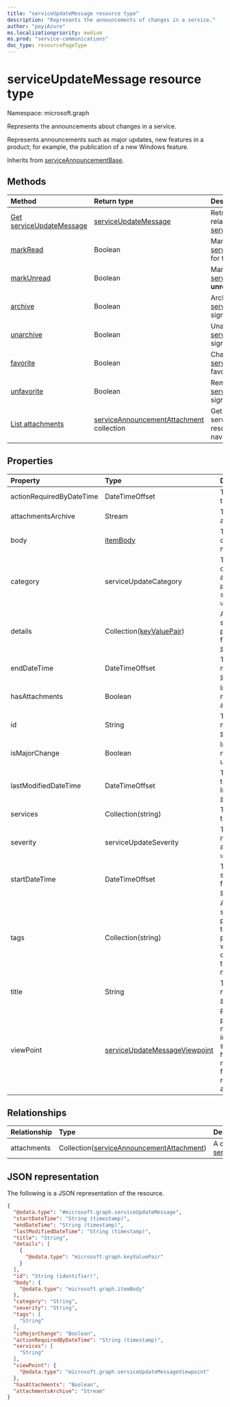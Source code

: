 ```yaml
---
title: "serviceUpdateMessage resource type"
description: "Represents the announcements of changes in a service."
author: "payiAzure"
ms.localizationpriority: medium
ms.prod: "service-communications"
doc_type: resourcePageType
---
```


# serviceUpdateMessage resource type

Namespace: microsoft.graph

Represents the announcements about changes in a service.

Represents announcements such as major updates, new features in a product; for example, the publication of a new Windows feature.

Inherits from [serviceAnnouncementBase](../resources/serviceannouncementbase.md).

## Methods
|Method|Return type|Description|
|:---|:---|:---|
|[Get serviceUpdateMessage](../api/serviceupdatemessage-get.md)|[serviceUpdateMessage](../resources/serviceupdatemessage.md)|Retrieve the properties and relationships of a [serviceUpdateMessage](../resources/serviceupdatemessage.md) object. |
|[markRead](../api/serviceupdatemessage-markread.md)|Boolean|Mark a list of [serviceUpdateMessage](../resources/serviceupdatemessage.md)s as **read** for the signed in user.|
|[markUnread](../api/serviceupdatemessage-markunread.md)|Boolean|Mark a list of [serviceUpdateMessage](../resources/serviceupdatemessage.md)s as **unread** for the signed in user.|
|[archive](../api/serviceupdatemessage-archive.md)|Boolean|Archive a list of [serviceUpdateMessage](../resources/serviceupdatemessage.md)s for the signed in user.|
|[unarchive](../api/serviceupdatemessage-unarchive.md)|Boolean|Unarchive a list of [serviceUpdateMessage](../resources/serviceupdatemessage.md)s for the signed in user.|
|[favorite](../api/serviceupdatemessage-favorite.md)|Boolean|Change the status of a list of [serviceUpdateMessage](../resources/serviceupdatemessage.md)s to favorite for the signed in user.|
|[unfavorite](../api/serviceupdatemessage-unfavorite.md)|Boolean|Remove the favorite status of [serviceUpdateMessage](../resources/serviceupdatemessage.md)s for the signed in user.|
|[List attachments](../api/serviceupdatemessage-list-attachments.md)|[serviceAnnouncementAttachment](../resources/serviceannouncementattachment.md) collection|Get the serviceAnnouncementAttachment resources from the attachments navigation property.|

## Properties
|Property|Type|Description|
|:---|:---|:---|
|actionRequiredByDateTime|DateTimeOffset|The expected deadline of the action for the message.|
|attachmentsArchive|Stream|The zipfile of all attachments for a message.|
|body|[itemBody](../resources/itembody.md)|The content type and content of the service message body.|
|category|serviceUpdateCategory|The service message category. Possible values are: `preventOrFixIssue`, `planForChange`, `stayInformed`, `unknownFutureValue`.|
|details|Collection([keyValuePair](../resources/keyvaluepair.md))|Additional details about service message. This property doesn't support filters. Inherited from [serviceAnnouncementBase](../resources/serviceannouncementbase.md).|
|endDateTime|DateTimeOffset|The end time of the service message. Inherited from [serviceAnnouncementBase](../resources/serviceannouncementbase.md).|
|hasAttachments|Boolean|Indicates whether the message has any attachment.|
|id|String|The id of the service message. Inherited from [serviceAnnouncementBase](../resources/serviceannouncementbase.md).|
|isMajorChange|Boolean|Indicates whether the message describes a major update for the service.|
|lastModifiedDateTime|DateTimeOffset|The last modified time of the service message. Inherited from [serviceAnnouncementBase](../resources/serviceannouncementbase.md).|
|services|Collection(string)|The affected services by the service message.|
|severity|serviceUpdateSeverity|The severity of the service message. Possible values are: `normal`, `high`, `critical`, `unknownFutureValue`.|
|startDateTime|DateTimeOffset|The start time of the service message. Inherited from [serviceAnnouncementBase](../resources/serviceannouncementbase.md).|
|tags|Collection(string)|A collection of tags for the service message. Tags are provided by service team/support team who post the message to tell whether this message contains privacy data, or this message is for service new feature update, etc.|
|title|String|The title of the service message. Inherited from [serviceAnnouncementBase](../resources/serviceannouncementbase.md).|
|viewPoint|[serviceUpdateMessageViewpoint](../resources/serviceupdatemessageviewpoint.md)|Represents user view points data of the service message. This data includes message status such as whether the user has archived, read, or marked the message as favorite. This property is null when accessed with application permissions.|

## Relationships
|Relationship|Type|Description|
|:---|:---|:---|
|attachments|Collection([serviceAnnouncementAttachment](../resources/serviceannouncementattachment.md))|A collection of [serviceAnnouncementAttachment](../resources/serviceannouncementattachment.md).|

## JSON representation
The following is a JSON representation of the resource.
<!-- {
  "blockType": "resource",
  "keyProperty": "id",
  "@odata.type": "microsoft.graph.serviceUpdateMessage",
  "baseType": "microsoft.graph.serviceAnnouncementBase"
  "openType": false
}
-->
``` json
{
  "@odata.type": "#microsoft.graph.serviceUpdateMessage",
  "startDateTime": "String (timestamp)",
  "endDateTime": "String (timestamp)",
  "lastModifiedDateTime": "String (timestamp)",
  "title": "String",
  "details": [
    {
      "@odata.type": "microsoft.graph.keyValuePair"
    }
  ],
  "id": "String (identifier)",
  "body": {
    "@odata.type": "microsoft.graph.itemBody"
  },
  "category": "String",
  "severity": "String",
  "tags": [
    "String"
  ],
  "isMajorChange": "Boolean",
  "actionRequiredByDateTime": "String (timestamp)",
  "services": [
    "String"
  ],
  "viewPoint": {
    "@odata.type": "microsoft.graph.serviceUpdateMessageViewpoint"
  },
  "hasAttachments": "Boolean",
  "attachmentsArchive": "Stream"
}
```

